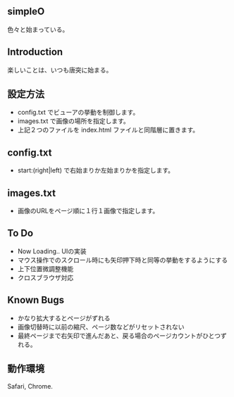 simpleO
--------

色々と始まっている。

Introduction
------------

楽しいことは、いつも唐突に始まる。

設定方法
---------

- config.txt でビューアの挙動を制御します。
- images.txt で画像の場所を指定します。
- 上記２つのファイルを index.html ファイルと同階層に置きます。

config.txt
---------

- start:(right|left) で右始まりか左始まりかを指定します。

images.txt
---------

- 画像のURLをページ順に１行１画像で指定します。


To Do
------------

- Now Loading.. UIの実装
- マウス操作でのスクロール時にも矢印押下時と同等の挙動をするようにする
- 上下位置微調整機能
- クロスブラウザ対応

Known Bugs
------------

- かなり拡大するとページがずれる
- 画像切替時に以前の縮尺、ページ数などがリセットされない
- 最終ページまで右矢印で進んだあと、戻る場合のページカウントがひとつずれる。

動作環境
------------

Safari, Chrome.
